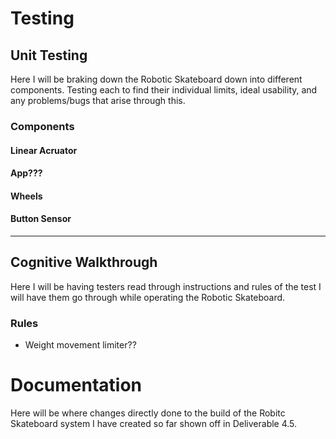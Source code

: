 # Testing

  ## Unit Testing
  
  Here I will be braking down the Robotic Skateboard down into different components. Testing each to find their individual limits, ideal usability, and any problems/bugs that arise through this.
    
   ### Components
   
   #### Linear Acruator
      
   #### App???
      
   #### Wheels
      
   #### Button Sensor
      
      
 ----------------------------------------------------------------------------
  
  ## Cognitive Walkthrough 
  
  Here I will be having testers read through instructions and rules of the test I will have them go through while operating the Robotic Skateboard.
    
   ### Rules
    
   - Weight movement limiter??

# Documentation

Here will be where changes directly done to the build of the Robitc Skateboard system I have created so far shown off in Deliverable 4.5.

